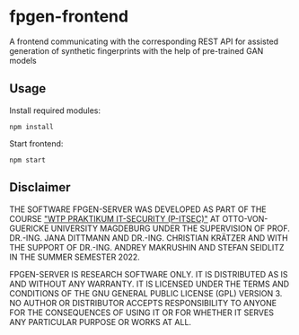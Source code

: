 # fpgen-frontend

A frontend communicating with the corresponding REST API for assisted generation of synthetic fingerprints with the help of pre-trained GAN models

## Usage

Install required modules:

```
npm install
```

Start frontend:

```
npm start
```

## Disclaimer

THE SOFTWARE FPGEN-SERVER WAS DEVELOPED AS PART OF THE COURSE ["WTP PRAKTIKUM IT-SECURITY (P-ITSEC)"](https://omen.cs.uni-magdeburg.de/itiamsl/deutsch/lehre/ss-22/praktikum-it-sicherheit-p-itsecwtp.html) AT OTTO-VON-GUERICKE UNIVERSITY MAGDEBURG UNDER THE SUPERVISION OF PROF. DR.-ING. JANA DITTMANN AND DR.-ING. CHRISTIAN KRÄTZER AND WITH THE SUPPORT OF DR.-ING. ANDREY MAKRUSHIN AND STEFAN SEIDLITZ IN THE SUMMER SEMESTER 2022.

FPGEN-SERVER IS RESEARCH SOFTWARE ONLY. IT IS DISTRIBUTED AS IS AND WITHOUT ANY WARRANTY. IT IS LICENSED UNDER THE TERMS AND CONDITIONS OF THE GNU GENERAL PUBLIC LICENSE (GPL) VERSION 3. NO AUTHOR OR DISTRIBUTOR ACCEPTS RESPONSIBILITY TO ANYONE FOR THE CONSEQUENCES OF USING IT OR FOR WHETHER IT SERVES ANY PARTICULAR PURPOSE OR WORKS AT ALL.
